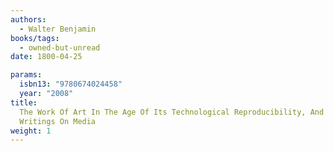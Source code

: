 ```yaml
---
authors:
  - Walter Benjamin
books/tags:
  - owned-but-unread
date: 1800-04-25

params:
  isbn13: "9780674024458"
  year: "2008"
title:
  The Work Of Art In The Age Of Its Technological Reproducibility, And Other
  Writings On Media
weight: 1
---
```


<!--more-->
